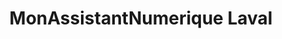 ---
title: "MonAssistantNumerique Laval"
url: /change/monassistantnumerique-laval/
shop: électronique
---